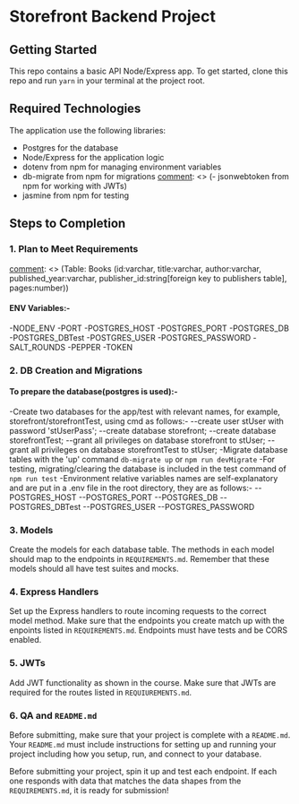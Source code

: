 # Storefront Backend Project

## Getting Started

This repo contains a basic API Node/Express app. To get started, clone this repo and run `yarn` in your terminal at the project root.

## Required Technologies
The application use the following libraries:
- Postgres for the database
- Node/Express for the application logic
- dotenv from npm for managing environment variables
- db-migrate from npm for migrations
[comment]: <> (- jsonwebtoken from npm for working with JWTs)
- jasmine from npm for testing

## Steps to Completion

### 1. Plan to Meet Requirements

[comment]: <> (In this repo there is a `REQUIREMENTS.md` document which outlines what this API needs to supply for the frontend, as well as the agreed upon data shapes to be passed between front and backend. This is much like a document you might come across in real life when building or extending an API. )

[comment]: <> (Your first task is to read the requirements and update the document with the following:)
[comment]: <> (- Determine the RESTful route for each endpoint listed. Add the RESTful route and HTTP verb to the document so that the frontend developer can begin to build their fetch requests.)    
[comment]: <> (**Example**: A SHOW route: 'blogs/:id' [GET] )

[comment]: <> (- Design the Postgres database tables based off the data shape requirements. Add to the requirements document the database tables and columns being sure to mark foreign keys.   )
[comment]: <> (**Example**: You can format this however you like but these types of information should be provided)
[comment]: <> (Table: Books (id:varchar, title:varchar, author:varchar, published_year:varchar, publisher_id:string[foreign key to publishers table], pages:number))

[comment]: <> (**NOTE** It is important to remember that there might not be a one to one ratio between data shapes and database tables. Data shapes only outline the structure of objects being passed between frontend and API, the database may need multiple tables to store a single shape. )
#### ENV Variables:-
-NODE_ENV
-PORT
-POSTGRES_HOST
-POSTGRES_PORT
-POSTGRES_DB
-POSTGRES_DBTest
-POSTGRES_USER
-POSTGRES_PASSWORD
-SALT_ROUNDS
-PEPPER
-TOKEN

### 2.  DB Creation and Migrations

[comment]: <> (Now that you have the structure of the databse outlined, it is time to create the database and migrations. Add the npm packages dotenv and db-migrate that we used in the course and setup your Postgres database. If you get stuck, you can always revisit the database lesson for a reminder.)

[comment]: <> (You must also ensure that any sensitive information is hashed with bcrypt. If any passwords are found in plain text in your application it will not pass.)

#### To prepare the database(postgres is used):-
-Create two databases for the app/test with relevant names, for example, storefront/storefrontTest, using cmd as follows:-
--create user stUser with password 'stUserPass';
--create database storefront;
--create database storefrontTest;
--grant all privileges on database storefront to stUser;
--grant all privileges on database storefrontTest to stUser;
-Migrate database tables with the 'up' command `db-migrate up` or `npm run devMigrate`
-For testing, migrating/clearing the database is included in the test command of `npm run test`
-Environment relative variables names are self-explanatory and are put in a .env file in the root directory, they are as follows:-
--POSTGRES_HOST
--POSTGRES_PORT
--POSTGRES_DB
--POSTGRES_DBTest
--POSTGRES_USER
--POSTGRES_PASSWORD 

### 3. Models

Create the models for each database table. The methods in each model should map to the endpoints in `REQUIREMENTS.md`. Remember that these models should all have test suites and mocks.

### 4. Express Handlers

Set up the Express handlers to route incoming requests to the correct model method. Make sure that the endpoints you create match up with the enpoints listed in `REQUIREMENTS.md`. Endpoints must have tests and be CORS enabled. 

### 5. JWTs

Add JWT functionality as shown in the course. Make sure that JWTs are required for the routes listed in `REQUIUREMENTS.md`.

### 6. QA and `README.md`

Before submitting, make sure that your project is complete with a `README.md`. Your `README.md` must include instructions for setting up and running your project including how you setup, run, and connect to your database. 

Before submitting your project, spin it up and test each endpoint. If each one responds with data that matches the data shapes from the `REQUIREMENTS.md`, it is ready for submission!
